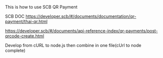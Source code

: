 This is how to use SCB QR Payment

SCB DOC
https://developer.scb/#/documents/documentation/qr-payment/thai-qr.html

https://developer.scb/#/documents/api-reference-index/qr-payments/post-qrcode-create.html

Develop from cURL to node.js then combine in one file(cUrl to node complete)
